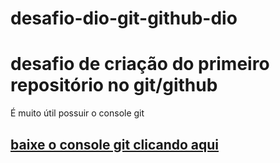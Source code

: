 
# desafio-dio-git-github-dio

# desafio de criação do primeiro repositório no git/github
É muito útil possuir o console git

## [baixe o console git clicando aqui](https://git-scm.com/downloads)
